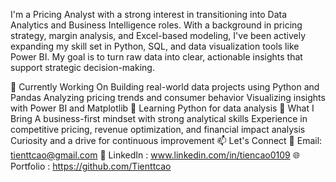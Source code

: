 I'm a Pricing Analyst with a strong interest in transitioning into Data Analytics and Business Intelligence roles. With a background in pricing strategy, margin analysis, and Excel-based modeling, I've been actively expanding my skill set in Python, SQL, and data visualization tools like Power BI. My goal is to turn raw data into clear, actionable insights that support strategic decision-making.

🚀 Currently Working On
Building real-world data projects using Python and Pandas
Analyzing pricing trends and consumer behavior
Visualizing insights with Power BI and Matplotlib
🧠 Learning
Python for data analysis
💼 What I Bring
A business-first mindset with strong analytical skills
Experience in competitive pricing, revenue optimization, and financial impact analysis
Curiosity and a drive for continuous improvement
📫 Let's Connect
📧 Email: tienttcao@gmail.com
💼 LinkedIn : www.linkedin.com/in/tiencao0109
🌐 Portfolio : https://github.com/Tienttcao
